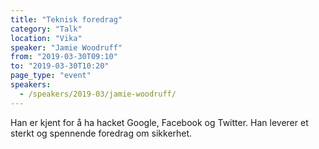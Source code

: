 ```yaml
---
title: "Teknisk foredrag"
category: "Talk"
location: "Vika"
speaker: "Jamie Woodruff"
from: "2019-03-30T09:10"
to: "2019-03-30T10:20"
page_type: "event"
speakers:
  - /speakers/2019-03/jamie-woodruff/
---
```


Han er kjent for å ha hacket Google, Facebook og Twitter. Han leverer et sterkt og spennende foredrag om sikkerhet.